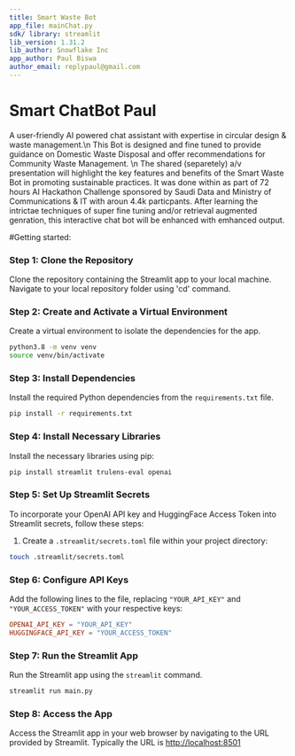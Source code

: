 ```yaml
---
title: Smart Waste Bot
app_file: mainChat.py
sdk/ library: streamlit
lib_version: 1.31.2
lib_author: Snowflake Inc
app_author: Paul Biswa
author_email: replypaul@gmail.com
---
```


# Smart ChatBot Paul
A user-friendly AI powered chat assistant with expertise in circular design & waste management.\n
This Bot is designed and fine tuned to provide guidance on Domestic Waste Disposal and offer recommendations for Community Waste Management. \n
The shared (separetely) a/v presentation will highlight the key features and benefits of the Smart Waste Bot in promoting sustainable practices.
It was done within as part of 72 hours AI Hackathon Challenge sponsored by Saudi Data and Ministry of Communications & IT with aroun 4.4k particpants.
After learning the intrictae techniques of super fine tuning and/or retrieval augmented genration, this interactive chat bot will be enhanced with emhanced output.



#Getting started:


### Step 1: Clone the Repository

Clone the repository containing the Streamlit app to your local machine.
Navigate to your local repository folder using 'cd' command.


### Step 2: Create and Activate a Virtual Environment

Create a virtual environment to isolate the dependencies for the app.

```bash
python3.8 -m venv venv
source venv/bin/activate
```

### Step 3: Install Dependencies

Install the required Python dependencies from the `requirements.txt` file.

```bash
pip install -r requirements.txt
```


### Step 4: Install Necessary Libraries

Install the necessary libraries using pip:

```bash
pip install streamlit trulens-eval openai
```

### Step 5: Set Up Streamlit Secrets

To incorporate your OpenAI API key and HuggingFace Access Token into Streamlit secrets, follow these steps:

1. Create a `.streamlit/secrets.toml` file within your project directory:

```bash
touch .streamlit/secrets.toml
```


### Step 6: Configure API Keys

Add the following lines to the file, replacing `"YOUR_API_KEY"` and `"YOUR_ACCESS_TOKEN"` with your respective keys:

```toml
OPENAI_API_KEY = "YOUR_API_KEY"
HUGGINGFACE_API_KEY = "YOUR_ACCESS_TOKEN"
```


### Step 7: Run the Streamlit App

Run the Streamlit app using the `streamlit` command.

```bash
streamlit run main.py
```


### Step 8: Access the App

Access the Streamlit app in your web browser by navigating to the URL provided by Streamlit.
Typically the URL is [http://localhost:8501](http://localhost:8501)


